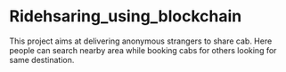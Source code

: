 # Ridehsaring_using_blockchain


This project aims at delivering anonymous strangers to share cab.
Here people can search nearby area while booking cabs for others looking for same destination.

